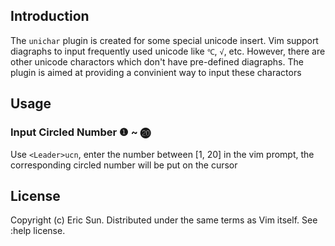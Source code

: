 ## Introduction
The `unichar` plugin is created for some special unicode insert. Vim support
diagraphs to input frequently used unicode like `℃`, `√`, etc. However, there
are other unicode charactors which don't have pre-defined diagraphs. The
plugin is aimed at providing a convinient way to input these charactors

## Usage
### Input Circled Number ❶ ~ ⓴
Use `<Leader>ucn`, enter the number between [1, 20] in the vim prompt, the
corresponding circled number will be put on the cursor

## License
Copyright (c) Eric Sun. Distributed under the same terms as Vim itself. See :help license.
